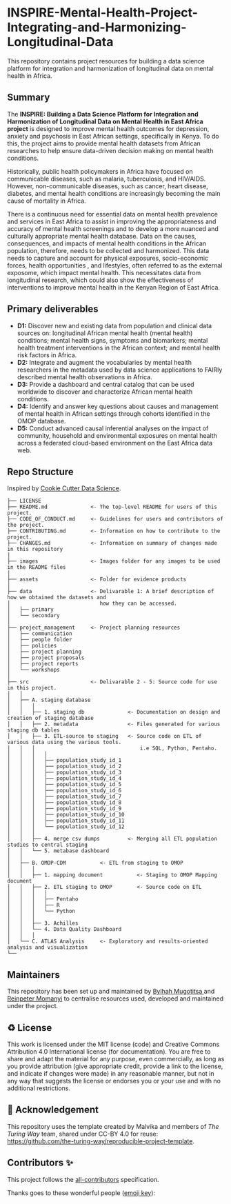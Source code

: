 # INSPIRE-Mental-Health-Project-Integrating-and-Harmonizing-Longitudinal-Data
This repository contains project resources for building a data science platform for integration and harmonization of longitudinal data on mental health in Africa.

## Summary
The **INSPIRE: Building a Data Science Platform for Integration and Harmonization of Longitudinal Data on Mental Health in East Africa project** is designed to improve mental health outcomes for depression, anxiety and psychosis in East African settings, specifically in Kenya. To do this, the project aims to provide mental health datasets from African researches to help ensure data-driven decision making on mental health conditions.

Historically, public health policymakers in Africa have focused on communicable diseases, such as malaria, tuberculosis, and HIV/AIDS. However, non-communicable diseases, such as cancer, heart disease, diabetes, and mental health conditions are increasingly becoming the main cause of mortality in Africa.

There is a continuous need for essential data on mental health prevalence and services in East Africa to assist in improving the appropriateness and accuracy of mental health screenings and to develop a more nuanced and culturally appropriate mental health database. Data on the causes, consequences, and impacts of mental health conditions in the African population, therefore, needs to be collected and harmonized. This data needs to capture and account for physical exposures, socio-economic forces, health opportunities , and lifestyles, often referred to as the external exposome, which impact mental health. This necessitates data from longitudinal research, which could also show the effectiveness of interventions to improve mental health in the Kenyan Region of East Africa.

## Primary deliverables

- **D1:** Discover new and existing data from population and clinical data sources on: longitudinal African mental health (mental health) conditions; mental health signs, symptoms and biomarkers; mental health treatment interventions in the African context; and mental health risk factors in Africa. 
- **D2:** Integrate and augment the vocabularies by mental health researchers in the metadata used by data science applications to FAIRly described mental health observations in Africa. 
- **D3:** Provide a dashboard and central catalog that can be used worldwide to discover and characterize African mental health conditions.
- **D4:** Identify and answer key questions about causes and management of mental health in African settings through cohorts identified in the OMOP database. 
- **D5:** Conduct advanced causal inferential analyses on the impact of community, household and environmental exposures on mental health across a federated cloud-based environment on the East Africa data web.

## Repo Structure

Inspired by [Cookie Cutter Data Science](https://github.com/drivendata/cookiecutter-data-science).

```
├── LICENSE
├── README.md              <- The top-level README for users of this project.
├── CODE_OF_CONDUCT.md     <- Guidelines for users and contributors of the project.
├── CONTRIBUTING.md        <- Information on how to contribute to the project.
├── CHANGES.md             <- Information on summary of changes made in this repository
│
├── images                 <- Images folder for any images to be used in the README files
│
├── assets                 <- Folder for evidence products  
│
├── data                   <- Delivarable 1: A brief description of how we obtained the datasets and
│                             how they can be accessed.  
│   ├── primary        
│   └── secondary      
│
├── project_management     <- Project planning resources
│   ├── communication
│   ├── people folder
│   ├── policies
│   ├── project planning
│   ├── project proposals
│   ├── project reports           
│   └── workshops
│
├── src                    <- Delivarable 2 - 5: Source code for use in this project.
│   │
│   ├── A. staging database   
│   │   │                 
│   │   ├── 1. staging db              <- Documentation on design and creation of staging database
│   │   ├── 2. metadata                <- Files generated for various staging db tables
│   │   ├── 3. ETL-source to staging   <- Source code on ETL of various data using the various tools.
│   │   │                                  i.e SQL, Python, Pentaho.
│   │   │   │
│   │   │   ├── population_study_id_1              
│   │   │   ├── population_study_id_2             
│   │   │   ├── population_study_id_3             
│   │   │   ├── population_study_id_4              
│   │   │   ├── population_study_id_5             
│   │   │   ├── population_study_id_6
│   │   │   ├── population_study_id_7              
│   │   │   ├── population_study_id_8             
│   │   │   ├── population_study_id_9             
│   │   │   ├── population_study_id_10              
│   │   │   ├── population_study_id_11             
│   │   │   └── population_study_id_12
│   │   │                                                 
│   │   ├── 4. merge csv dumps         <- Merging all ETL population studies to central staging
│   │   └── 5. metabase dashboard
│   │
│   ├── B. OMOP-CDM           <- ETL from staging to OMOP
│   │   │                 
│   │   ├── 1. mapping document           <- Staging to OMOP Mapping document
│   │   ├── 2. ETL staging to OMOP        <- Source code on ETL
│   │   │   │
│   │   │   ├── Pentaho
│   │   │   ├── R
│   │   │   └── Python
│   │   │         
│   │   ├── 3. Achilles                   
│   │   └── 4. Data Quality Dashboard
│   │   │          
│   └── C. ATLAS Analysis     <- Exploratory and results-oriented analysis and visualization
└──
```

## Maintainers

This repository has been set up and maintained by [Bylhah Mugotitsa ](https://github.com/BeeMugo9) and [Reinpeter Momanyi](https://github.com/reinpmomz) to centralise resources used, developed and maintained under the project.

♻️ License
---

This work is licensed under the MIT license (code) and Creative Commons Attribution 4.0 International license (for documentation).
You are free to share and adapt the material for any purpose, even commercially, as long as you provide 
attribution (give appropriate credit, provide a link to the license, and indicate if changes were made) in any reasonable
manner, but not in any way that suggests the license or endorses you or your use and with no additional restrictions.

🤝 Acknowledgement
---

This repository uses the template created by Malvika and members of *The Turing Way* team, shared under CC-BY 4.0 for reuse: https://github.com/the-turing-way/reproducible-project-template.

## Contributors ✨

This project follows the [all-contributors](https://github.com/all-contributors/all-contributors) specification.

Thanks goes to these wonderful people ([emoji key](https://allcontributors.org/docs/en/emoji-key)):


